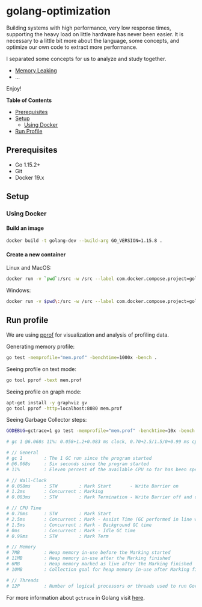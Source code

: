# golang-optimization

Building systems with high performance, very low response times, supporting the heavy load on little hardware has never been easier. It is necessary to a little bit more about the language, some concepts, and optimize our own code to extract more performance.

I separated some concepts for us to analyze and study together.
- [Memory Leaking](memoryleak/README.md)
- ...

Enjoy!

**Table of Contents**

- [Prerequisites](#prerequisites)
- [Setup](#setup)
  - [Using Docker](#using-docker)
- [Run Profile](#run-profile)

## Prerequisites

- Go 1.15.2+
- Git
- Docker 19.x

## Setup

### Using Docker

#### Build an image
```bash
docker build -t golang-dev --build-arg GO_VERSION=1.15.8 .
```
#### Create a new container

Linux and MacOS:
```bash
docker run -v `pwd`:/src -w /src --label com.docker.compose.project=golang-optimizations -it --name ${PWD##/*} golang-dev
```

Windows:
```bash
docker run -v $pwd\:/src -w /src --label com.docker.compose.project=golang-optimizations -it --name golang-optimizations golang-dev
```

## Run profile

We are using [pprof](https://github.com/google/pprof) for visualization and analysis of profiling data.

Generating memory profile:
```bash
go test -memprofile="mem.prof" -benchtime=1000x -bench .
```

Seeing profile on text mode:
```bash
go tool pprof -text mem.prof
```

Seeing profile on graph mode:
```bash
apt-get install -y graphviz gv
go tool pprof -http=localhost:8080 mem.prof
```

Seeing Garbage Collector steps:
```bash
GODEBUG=gctrace=1 go test -memprofile="mem.prof" -benchtime=10x -bench .

# gc 1 @6.068s 11%: 0.058+1.2+0.083 ms clock, 0.70+2.5/1.5/0+0.99 ms cpu, 7->11->6 MB, 10 MB goal, 12 P

# // General
# gc 1        : The 1 GC run since the program started
# @6.068s     : Six seconds since the program started
# 11%         : Eleven percent of the available CPU so far has been spent in GC

# // Wall-Clock
# 0.058ms     : STW        : Mark Start       - Write Barrier on
# 1.2ms       : Concurrent : Marking
# 0.083ms     : STW        : Mark Termination - Write Barrier off and clean up

# // CPU Time
# 0.70ms      : STW        : Mark Start
# 2.5ms       : Concurrent : Mark - Assist Time (GC performed in line with allocation)
# 1.5ms       : Concurrent : Mark - Background GC time
# 0ms         : Concurrent : Mark - Idle GC time
# 0.99ms      : STW        : Mark Term

# // Memory
# 7MB         : Heap memory in-use before the Marking started
# 11MB        : Heap memory in-use after the Marking finished
# 6MB         : Heap memory marked as live after the Marking finished
# 10MB        : Collection goal for heap memory in-use after Marking finished

# // Threads
# 12P         : Number of logical processors or threads used to run Goroutines
```
For more information about `gctrace` in Golang visit [here](https://golang.org/pkg/runtime/).